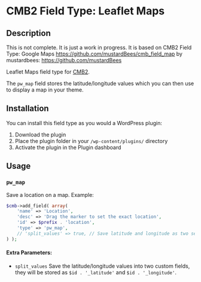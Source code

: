 # CMB2 Field Type: Leaflet Maps

## Description
 
This is not complete. It is just a work in progress. It is based on CMB2 Field Type: Google Maps https://github.com/mustardBees/cmb_field_map by mustardbees: https://github.com/mustardBees

Leaflet Maps field type for [CMB2](https://github.com/WebDevStudios/CMB2).

The `pw_map` field stores the latitude/longitude values which you can then use to display a map in your theme.

## Installation

You can install this field type as you would a WordPress plugin:

1. Download the plugin
2. Place the plugin folder in your `/wp-content/plugins/` directory
3. Activate the plugin in the Plugin dashboard

## Usage

### `pw_map`

Save a location on a map. Example:

```php
$cmb->add_field( array(
	'name' => 'Location',
	'desc' => 'Drag the marker to set the exact location',
	'id' => $prefix . 'location',
	'type' => 'pw_map',
	// 'split_values' => true, // Save latitude and longitude as two separate fields
) );
```

#### Extra Parameters:

* `split_values` Save the latitude/longitude values into two custom fields, they will be stored as `$id . '_latitude'` and `$id . '_longitude'`.
